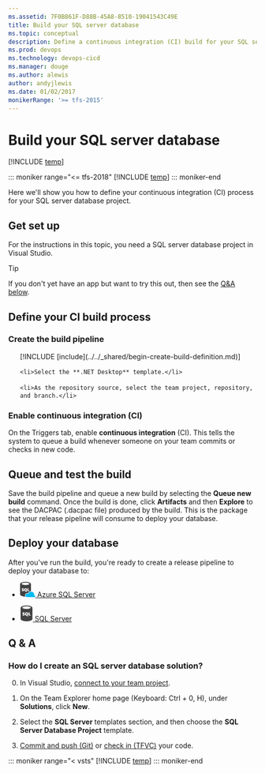 ```yaml
---
ms.assetid: 7F0B861F-D88B-45A8-8510-19041543C49E
title: Build your SQL server database
ms.topic: conceptual
description: Define a continuous integration (CI) build for your SQL server database in VSTS or Microsoft Team Foundation Server (TFS)
ms.prod: devops
ms.technology: devops-cicd
ms.manager: douge
ms.author: alewis
author: andyjlewis
ms.date: 01/02/2017
monikerRange: '>= tfs-2015'
---
```


# Build your SQL server database

[!INCLUDE [temp](../../_shared/version.md)]

::: moniker range="<= tfs-2018"
[!INCLUDE [temp](../../_shared/pipeline-aka-definition.md)]
::: moniker-end

Here we'll show you how to define your continuous integration (CI) process for your SQL server database project.

## Get set up

For the instructions in this topic, you need a SQL server database project in Visual Studio.

> [!TIP]
> If you don't yet have an app but want to try this out, then see the [Q&A below](#new_solution).

## Define your CI build process

### Create the build pipeline

<ol>
    [!INCLUDE [include](../../_shared/begin-create-build-definition.md)]

    <li>Select the **.NET Desktop** template.</li>

    <li>As the repository source, select the team project, repository, and branch.</li>
</ol>

### Enable continuous integration (CI)

On the Triggers tab, enable **continuous integration** (CI). This tells the system to queue a build whenever someone on your team commits or checks in new code.

## Queue and test the build

Save the build pipeline and queue a new build by selecting the **Queue new build** command. Once the build is done, click **Artifacts** and then **Explore** to see the DACPAC (.dacpac file) produced by the build. This is the package that your release pipeline will consume to deploy your database.

## Deploy your database

After you've run the build, you're ready to create a release pipeline to deploy your database to:

* <a href="../../targets/azure-sqldb.md"><img src="../../tasks/deploy/_img/azure-sql-database-deployment-icon.png"/> Azure SQL Server</a>

* <a href="../cd/howto-webdeploy-iis-deploygroups.md#database"><img src="../../tasks/deploy/_img/sql-server-database-deployment-icon.png"/> SQL Server</a>

## Q & A

<!-- BEGINSECTION class="md-qanda" -->

<h3 id="new_solution">How do I create an SQL server database solution?</h3>

0. In Visual Studio, [connect to your team project](../../../user-guide/connect-team-projects.md#visual-studio).

0. On the Team Explorer home page (Keyboard: Ctrl + 0, H), under **Solutions**, click **New**.

0. Select the **SQL Server** templates section, and then choose the **SQL Server Database Project** template.

0. [Commit and push (Git)](../../../git/share-your-code-in-git-vs.md) or [check in (TFVC)](../../../tfvc/share-your-code-in-tfvc-vs.md) your code.

::: moniker range="< vsts"
[!INCLUDE [temp](../../_shared/qa-versions.md)]
::: moniker-end

<!-- ENDSECTION -->
